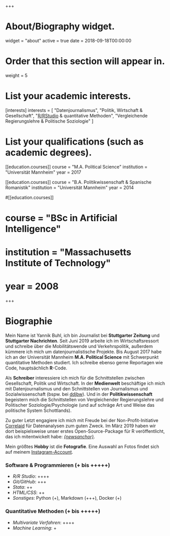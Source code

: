 +++
# About/Biography widget.
widget = "about"
active = true
date = 2018-09-18T00:00:00

# Order that this section will appear in.
weight = 5

# List your academic interests.
[interests]
  interests = [
    "Datenjournalismus",
    "Politik, Wirtschaft & Gesellschaft",
    "[R/RStudio](https://www.rstudio.com/) & quantitative Methoden",
    "Vergleichende Regierungslehre & Politische Soziologie"
  ]

# List your qualifications (such as academic degrees).
[[education.courses]]
  course = "M.A. Political Science"
  institution = "Universität Mannheim"
  year = 2017

[[education.courses]]
  course = "B.A. Politikwissenschaft & Spanische Romanistik"
  institution = "Universität Mannheim"
  year = 2014

#[[education.courses]]
#  course = "BSc in Artificial Intelligence"
#  institution = "Massachusetts Institute of Technology"
#  year = 2008
 
+++

# Biographie
Mein Name ist Yannik Buhl, ich bin Journalist bei **Stuttgarter Zeitung** und **Stuttgarter Nachrichten**. Seit Juni 2019 arbeite ich im Wirtschaftsressort und schreibe über die Mobilitätswende und Verkehrspolitik, außerdem kümmere ich mich um datenjournalistische Projekte. Bis August 2017 habe ich an der Universität Mannheim **M.A. Political Science** mit Schwerpunkt quantitative Methoden studiert. Ich schreibe ebenso gerne Reportagen wie Code, hauptsächlich **R**-Code.

Als **Schreiber** interessiere ich mich für die Schnittstellen zwischen Gesellschaft, Politik und Wirtschaft. In der **Medienwelt** beschäftige ich mich mit Datenjournalismus und den Schnittstellen von Journalismus und Sozialwissenschaft (bspw. bei [ddjbw](www.ddjbw.de/)). Und in der **Politikwissenschaft** begeistern mich die Schnittstellen von Vergleichender Regierungslehre und Politischer Soziologie/Psychologie (und auf schräge Art und Weise das politische System Schottlands). 

Zu guter Letzt engagiere ich mich mit Freude bei der Non-Profit-Initiative [Correlaid](http://www.correlaid.org/) für Datenanalysen zum guten Zweck. Im März 2019 haben wir dort beispielsweise unser erstes Open-Source-Package für R veröffentlicht, das ich mitentwickelt habe: [*{newsanchor}*](https://github.com/CorrelAid/newsanchor).

Mein größtes **Hobby** ist die **Fotografie**. Eine Auswahl an Fotos findet sich auf meinem [Instagram-Account](https://www.instagram.com/yabuhl/).

### Software & Programmieren (+ bis +++++)
- *R/R Studio*: ++++
- *Git/GitHub*: +++
- *Stata*: ++
- *HTML/CSS*: ++
- *Sonstiges*: Python (+), Markdown (+++), Docker (+)

### Quantitative Methoden (+ bis +++++)
- *Multivariate Verfahren*: ++++
- *Machine Learning*: +